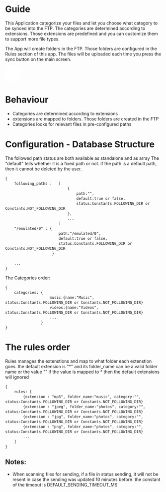 # Guide

This Application categorize your files and let you choose what category to be synced into the FTP. The categories are determined according to extensions. Those extensions are predefined and you can customize them to support more file types.

The App will create folders in the FTP. Those folders are configured in the Rules section of this app. The files will be uploaded each time you press the sync button on the main screen.


![Alt text](app/src/main/assets/sync_now.png)

# Behaviour

* Categories are determined according to extensions
* extensions are mapped to folders. Those folders are created in the FTP
* Categories looks for relevant files in pre-configured paths

# Configuration - Database Structure

The followed path status are both available as standalone and as array
The "default" tells whether it is a fixed path or not.
if the path is a default path, then it cannot be deleted by the user.
```
{
    following_paths :   [
                            {
                                path:"",
                                default:true or false,
                                status:Constants.FOLLOWING_DIR or Constants.NOT_FOLLOWING_DIR
                            },
                            ...
                        ]
    "/emulated/0" : {
                        path:"/emulated/0",
                        default:true or false,
                        status:Constants.FOLLOWING_DIR or Constants.NOT_FOLLOWING_DIR
                     }

    ...
}
```

The Categories order:
```
{
    categories: {
                    music:{name:"Music", status:Constants.FOLLOWING_DIR or Constants.NOT_FOLLOWING_DIR}
                    videos:{name:"Videos", status:Constants.FOLLOWING_DIR or Constants.NOT_FOLLOWING_DIR}
                    ...
                }
}
```

# The rules order
Rules manages the extenstions and map to what folder each extenstion goes.
the default extension is "*" and its folder_name can be a valid folder name or the value "<IGNORE FILE>"
if the value <IGNORE FILE> is mapped to * then the default extensions will ignored
```
{
    rules: [
        {extension : "mp3", folder_name:"music", category:"", status:Constants.FOLLOWING_DIR or Constants.NOT_FOLLOWING_DIR}
        {extension : "jpeg", folder_name:"photos", category:"", status:Constants.FOLLOWING_DIR or Constants.NOT_FOLLOWING_DIR}
        {extension : "jpg", folder_name:"photos", category:"", status:Constants.FOLLOWING_DIR or Constants.NOT_FOLLOWING_DIR}
        {extension : "png", folder_name:"photos", category:"", status:Constants.FOLLOWING_DIR or Constants.NOT_FOLLOWING_DIR}
        ...
    ]
}
```



## Notes:
* When scanning files for sending, if a file in status sending, it will not be resent in case the sending
was updated 10 minutes before. the constant of the timeout is DEFAULT_SENDING_TIMEOUT_MS
